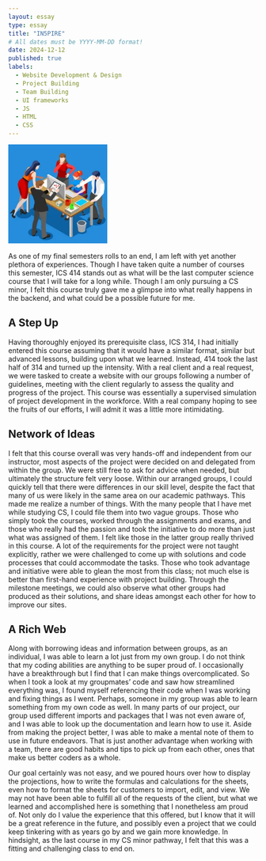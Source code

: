 ```yaml
---
layout: essay
type: essay
title: "IN5PIRE"
# All dates must be YYYY-MM-DD format!
date: 2024-12-12
published: true
labels:
  - Website Development & Design
  - Project Building
  - Team Building
  - UI frameworks
  - JS
  - HTML
  - CSS
---
```


<img width="200px" class="rounded float-start pe-4" src="../img/CS_teamwork.png">

As one of my final semesters rolls to an end, I am left with yet another plethora of experiences. Though I have taken quite a number of courses this semester, ICS 414 stands out as what will be the last computer science course that I will take for a long while. Though I am only pursuing a CS minor, I felt this course truly gave me a glimpse into what really happens in the backend, and what could be a possible future for me.

## A Step Up

Having thoroughly enjoyed its prerequisite class, ICS 314, I had initially entered this course assuming that it would have a similar format, similar but advanced lessons, building upon what we learned. Instead, 414 took the last half of 314 and turned up the intensity. With a real client and a real request, we were tasked to create a website with our groups following a number of guidelines, meeting with the client regularly to assess the quality and progress of the project. This course was essentially a supervised simulation of project development in the workforce. With a real company hoping to see the fruits of our efforts, I will admit it was a little more intimidating.

## Network of Ideas

I felt that this course overall was very hands-off and independent from our instructor, most aspects of the project were decided on and delegated from within the group. We were still free to ask for advice when needed, but ultimately the structure felt very loose. Within our arranged groups, I could quickly tell that there were differences in our skill level, despite the fact that many of us were likely in the same area on our academic pathways. This made me realize a number of things. With the many people that I have met while studying CS, I could file them into two vague groups. Those who simply took the courses, worked through the assignments and exams, and those who really had the passion and took the initiative to do more than just what was assigned of them. I felt like those in the latter group really thrived in this course. A lot of the requirements for the project were not taught explicitly, rather we were challenged to come up with solutions and code processes that could accommodate the tasks. Those who took advantage and initiative were able to glean the most from this class; not much else is better than first-hand experience with project building. Through the milestone meetings, we could also observe what other groups had produced as their solutions, and share ideas amongst each other for how to improve our sites. 

## A Rich Web

Along with borrowing ideas and information between groups, as an individual, I was able to learn a lot just from my own group. I do not think that my coding abilities are anything to be super proud of. I occasionally have a breakthrough but I find that I can make things overcomplicated. So when I took a look at my groupmates’ code and saw how streamlined everything was, I found myself referencing their code when I was working and fixing things as I went. Perhaps, someone in my group was able to learn something from my own code as well. In many parts of our project, our group used different imports and packages that I was not even aware of, and I was able to look up the documentation and learn how to use it. Aside from making the project better, I was able to make a mental note of them to use in future endeavors. That is just another advantage when working with a team, there are good habits and tips to pick up from each other, ones that make us better coders as a whole.

Our goal certainly was not easy, and we poured hours over how to display the projections, how to write the formulas and calculations for the sheets, even how to format the sheets for customers to import, edit, and view. We may not have been able to fulfill all of the requests of the client, but what we learned and accomplished here is something that I nonetheless am proud of. Not only do I value the experience that this offered, but I know that it will be a great reference in the future, and possibly even a project that we could keep tinkering with as years go by and we gain more knowledge. In hindsight, as the last course in my CS minor pathway, I felt that this was a fitting and challenging class to end on.

